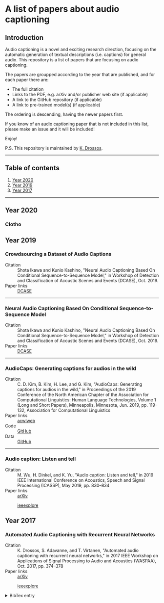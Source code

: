 # A list of papers about audio captioning

## Introduction 

Audio captioning is a novel and exciting research direction, 
focusing on the automatic generation of textual descriptions
(i.e. captions) for general audio. This repository is a list
of papers that are focusing on audio captioning. 

The papers are groupped according to the year that are published,
and for each paper there are: 

* The full citation
* Links to the PDF, e.g. arXiv and/or publisher web site (if applicable)
* A link to the GitHub repository (if applicable)
* A link to pre-trained model(s) (if applicable)

The ordering is descending, having the newer papers first. 

If you know of an audio captioning paper that is not included
in this list, please make an issue and it will be included!

Enjoy! 

P.S. This repository is maintained by
[K. Drossos](https://github.com/dr-costas). 

----

## Table of contents

1. [Year 2020](#year-2020)
1. [Year 2019](#year-2019)
1. [Year 2017](#year-2017)
  
----

## Year 2020

### Clotho

## Year 2019

### Crowdsourcing a Dataset of Audio Captions

<dl>
  <dt>Citation</dt>
  <dd>Shota Ikawa and Kunio Kashino, "Neural Audio Captioning Based
  On Conditional Sequence-to-Sequence Model," in Workshop of Detection
  and Classification of Acoustic Scenes and Events (DCASE), Oct.
  2019.
  </dd>

  <dt>Paper links</dt>
  <dd>
  <a href="http://dcase.community/documents/workshop2019/proceedings/DCASE2019Workshop_Ikawa_82.pdf">DCASE</a>
  </dd>
</dl>

----

### Neural Audio Captioning Based On Conditional Sequence-to-Sequence Model

<dl>
  <dt>Citation</dt>
  <dd>Shota Ikawa and Kunio Kashino, "Neural Audio Captioning Based
  On Conditional Sequence-to-Sequence Model," in Workshop of Detection
  and Classification of Acoustic Scenes and Events (DCASE), Oct.
  2019.
  </dd>

  <dt>Paper links</dt>
  <dd>
  <a href="http://dcase.community/documents/workshop2019/proceedings/DCASE2019Workshop_Ikawa_82.pdf">DCASE</a>
  </dd>
</dl>

----

### AudioCaps: Generating captions for audios in the wild

<dl>
  <dt>Citation</dt>
  <dd>C. D. Kim, B. Kim, H. Lee, and G. Kim, "AudioCaps:
  Generating captions for audios in the wild,” in Proceedings
  of the 2019 Conference of the North American Chapter of the
  Association for Computational Linguistics: Human Language
  Technologies, Volume 1 (Long and Short Papers), Minneapolis,
  Minnesota, Jun. 2019, pp. 119–132, Association for Computational
  Linguistics 
  </dd>

  <dt>Paper links</dt>
  <dd>
  <a href="https://arxiv.org/abs/1706.10006">acwlweb</a>
  </dd>

  <dt>Code</dt>
  <dd>
  <a href="https://github.com/cdjkim/audiocaps">GitHub</a>
  </dd>

  <dt>Data</dt>
  <dd>
  <a href="https://github.com/cdjkim/audiocaps/blob/master/dataset/README.md">GitHub</a>
  </dd>
</dl>

----

### Audio caption: Listen and tell

<dl>
  <dt>Citation</dt>
  <dd>M. Wu, H. Dinkel, and K. Yu, "Audio caption: Listen and
  tell," in 2019 IEEE International Conference on Acoustics,
  Speech and Signal Processing (ICASSP), May 2019, pp. 830–834
  </dd>

  <dt>Paper links</dt>
  <dd>
  <a href="https://arxiv.org/abs/1706.10006">arXiv</a>

  <a href="https://ieeexplore.ieee.org/document/8170058">ieeexplore</a>
  </dd>
</dl>

## Year 2017

### Automated Audio Captioning with Recurrent Neural Networks


<dl>
  <dt>Citation</dt>
  <dd>K. Drossos, S. Adavanne, and T. Virtanen, "Automated audio
  captioning with recurrent neural networks," in 2017 IEEE Workshop
  on Applications of Signal Processing to Audio and Acoustics
  (WASPAA), Oct. 2017, pp. 374–378</dd>

  <dt>Paper links</dt>
  <dd>
  <a href="https://arxiv.org/abs/1706.10006">arXiv</a>

  <a href="https://ieeexplore.ieee.org/document/8170058">ieeexplore</a>
  </dd>

  <dt>
  <details><summary>BibTex entry</summary><br>
  This is how you dropdown.
  </details>
  </dt>
</dl>

